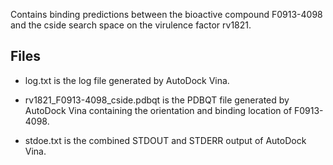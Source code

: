 Contains binding predictions between the bioactive compound F0913-4098 and the cside search space on the virulence factor rv1821.

## Files

- log.txt is the log file generated by AutoDock Vina.

- rv1821_F0913-4098_cside.pdbqt is the PDBQT file generated by AutoDock Vina containing the orientation and binding location of F0913-4098.

- stdoe.txt is the combined STDOUT and STDERR output of AutoDock Vina.

